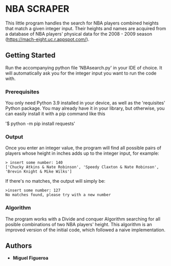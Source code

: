 # NBA SCRAPER

This little program handles the search for NBA players combined heights that match a given integer input. Their heights
and names are acquired from a database of NBA players' physical data for the 2008 - 2009 season (https://mach-eight.uc.r.appspot.com/).  

## Getting Started

Run the accompanying python file 'NBAsearch.py' in your IDE of choice. It will automatically ask you for the integer
input you want to run the code with. 

### Prerequisites

You only need Python 3.9 installed in your device, as well as the 'requisites' Python package. You may already have it
in your library, but otherwise, you can easily install it with a pip command like this 

'$ python -m pip install requests'


### Output

Once you enter an integer value, the program will find all possible pairs of players
whose height in inches adds up to the integer input, for example:

```
> insert some number: 140
['Chucky Atkins & Nate Robinson', 'Speedy Claxton & Nate Robinson', 'Brevin Knight & Mike Wilks']
```

If there's no matches, the output will simply be:

```
>insert some number: 127
No matches found, please try with a new number 
```

### Algorithm

The program works with a Divide and conquer Algorithm searching for all posible combinations of two 
NBA players' height. This algorithm is an improved version of the initial code, which followed a naive implementation.

## Authors

* **Miguel Figueroa** 
